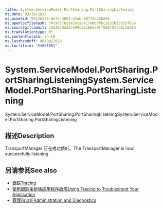 ```yaml
---
title: System.ServiceModel.PortSharing.PortSharingListening
ms.date: 03/30/2017
ms.assetid: 05528126-de72-4801-93ab-397f3c32b809
ms.openlocfilehash: 70c9d778c0a5bca241768b3fbc2635b3c035f629
ms.sourcegitcommit: cdb295dd1db589ce5169ac9ff096f01fd0c2da9d
ms.translationtype: MT
ms.contentlocale: zh-CN
ms.lasthandoff: 06/09/2020
ms.locfileid: "84601603"
---
```

# <a name="systemservicemodelportsharingportsharinglistening"></a><span data-ttu-id="ddaa5-102">System.ServiceModel.PortSharing.PortSharingListening</span><span class="sxs-lookup"><span data-stu-id="ddaa5-102">System.ServiceModel.PortSharing.PortSharingListening</span></span>
<span data-ttu-id="ddaa5-103">System.ServiceModel.PortSharing.PortSharingListening</span><span class="sxs-lookup"><span data-stu-id="ddaa5-103">System.ServiceModel.PortSharing.PortSharingListening</span></span>  
  
## <a name="description"></a><span data-ttu-id="ddaa5-104">描述</span><span class="sxs-lookup"><span data-stu-id="ddaa5-104">Description</span></span>  
 <span data-ttu-id="ddaa5-105">TransportManager 正在成功侦听。</span><span class="sxs-lookup"><span data-stu-id="ddaa5-105">The TransportManager is now successfully listening.</span></span>  
  
## <a name="see-also"></a><span data-ttu-id="ddaa5-106">另请参阅</span><span class="sxs-lookup"><span data-stu-id="ddaa5-106">See also</span></span>

- [<span data-ttu-id="ddaa5-107">跟踪</span><span class="sxs-lookup"><span data-stu-id="ddaa5-107">Tracing</span></span>](index.md)
- [<span data-ttu-id="ddaa5-108">使用跟踪来排除应用程序故障</span><span class="sxs-lookup"><span data-stu-id="ddaa5-108">Using Tracing to Troubleshoot Your Application</span></span>](using-tracing-to-troubleshoot-your-application.md)
- [<span data-ttu-id="ddaa5-109">管理和诊断</span><span class="sxs-lookup"><span data-stu-id="ddaa5-109">Administration and Diagnostics</span></span>](../index.md)
